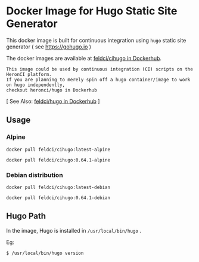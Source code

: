 # Docker Image for Hugo Static Site Generator

This docker image is built for continuous integration using `hugo` static site generator ( see https://gohugo.io )

The docker images are available at [feldci/cihugo in Dockerhub](https://hub.docker.com/r/feldci/cihugo).

```
This image could be used by continuous integration (CI) scripts on the HeronCI platform.
If you are planning to merely spin off a hugo container/image to work on hugo independently,
checkout heronci/hugo in Dockerhub
```
[ See Also: [feldci/hugo in Dockerhub](https://hub.docker.com/r/feldci/hugo) ]

## Usage

### Alpine

```
docker pull feldci/cihugo:latest-alpine
```

```
docker pull feldci/cihugo:0.64.1-alpine
```

### Debian distribution

```
docker pull feldci/cihugo:latest-debian
```

```
docker pull feldci/cihugo:0.64.1-debian
```

## Hugo Path

In the image, Hugo is installed in `/usr/local/bin/hugo` .

Eg:

```
$ /usr/local/bin/hugo version
```
